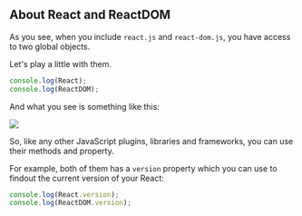 ## About React and ReactDOM

As you see, when you include `react.js` and `react-dom.js`, you have access to two global objects.

Let's play a little with them.

```js
console.log(React);
console.log(ReactDOM);
```

And what you see is something like this:



![](images/reactjs.jpg)



So, like any other JavaScript plugins, libraries and frameworks, you can use their methods and property.

For example, both of them has a `version` property which you can use to findout the current version of your React:

```js
console.log(React.version);
console.log(ReactDOM.version);
```